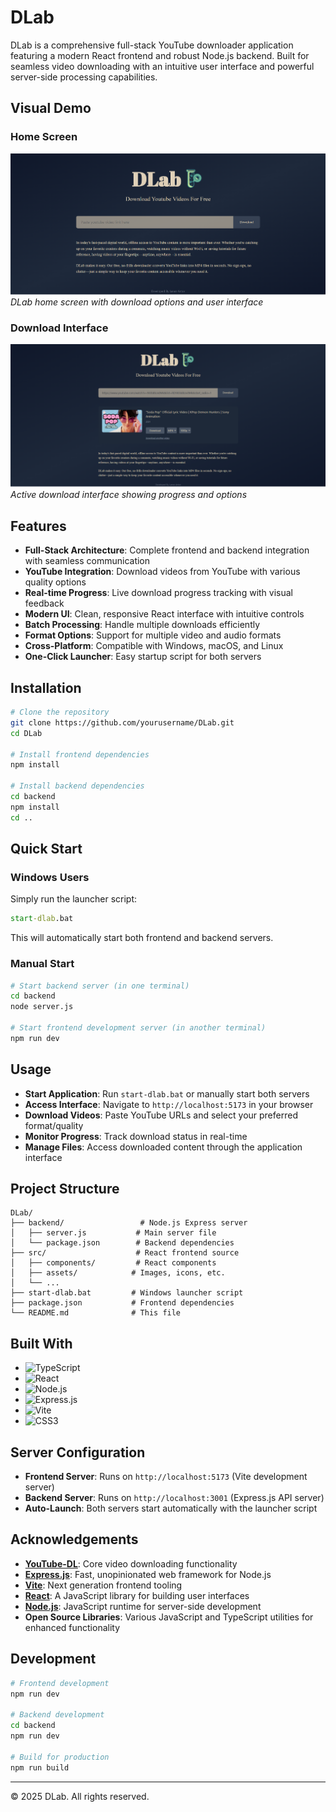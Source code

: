 # DLab

DLab is a comprehensive full-stack YouTube downloader application featuring a modern React frontend and robust Node.js backend. Built for seamless video downloading with an intuitive user interface and powerful server-side processing capabilities.

## Visual Demo

### Home Screen
![Home Screen Screenshot](DLab/src/assets/screenshots/menu.png)
*DLab home screen with download options and user interface*

### Download Interface
![Download Interface Screenshot](DLab/src/assets/screenshots/download.png)
*Active download interface showing progress and options*

## Features

- **Full-Stack Architecture**: Complete frontend and backend integration with seamless communication
- **YouTube Integration**: Download videos from YouTube with various quality options
- **Real-time Progress**: Live download progress tracking with visual feedback
- **Modern UI**: Clean, responsive React interface with intuitive controls
- **Batch Processing**: Handle multiple downloads efficiently
- **Format Options**: Support for multiple video and audio formats
- **Cross-Platform**: Compatible with Windows, macOS, and Linux
- **One-Click Launcher**: Easy startup script for both servers

## Installation

```bash
# Clone the repository
git clone https://github.com/yourusername/DLab.git
cd DLab

# Install frontend dependencies
npm install

# Install backend dependencies
cd backend
npm install
cd ..
```

## Quick Start

### Windows Users
Simply run the launcher script:
```cmd
start-dlab.bat
```
This will automatically start both frontend and backend servers.

### Manual Start
```bash
# Start backend server (in one terminal)
cd backend
node server.js

# Start frontend development server (in another terminal)
npm run dev
```

## Usage

- **Start Application**: Run `start-dlab.bat` or manually start both servers
- **Access Interface**: Navigate to `http://localhost:5173` in your browser
- **Download Videos**: Paste YouTube URLs and select your preferred format/quality
- **Monitor Progress**: Track download status in real-time
- **Manage Files**: Access downloaded content through the application interface

## Project Structure

```
DLab/
├── backend/                 # Node.js Express server
│   ├── server.js           # Main server file
│   └── package.json        # Backend dependencies
├── src/                    # React frontend source
│   ├── components/         # React components
│   ├── assets/            # Images, icons, etc.
│   └── ...
├── start-dlab.bat         # Windows launcher script
├── package.json           # Frontend dependencies
└── README.md              # This file
```

## Built With

- ![TypeScript](https://img.shields.io/badge/TypeScript-3178C6?style=for-the-badge&logo=typescript&logoColor=white)
- ![React](https://img.shields.io/badge/React-20232A?style=for-the-badge&logo=react&logoColor=61DAFB)
- ![Node.js](https://img.shields.io/badge/Node.js-339933?style=for-the-badge&logo=nodedotjs&logoColor=white)
- ![Express.js](https://img.shields.io/badge/Express.js-000000?style=for-the-badge&logo=express&logoColor=white)
- ![Vite](https://img.shields.io/badge/Vite-646CFF?style=for-the-badge&logo=vite&logoColor=white)
- ![CSS3](https://img.shields.io/badge/CSS3-1572B6?style=for-the-badge&logo=css3&logoColor=white)

## Server Configuration

- **Frontend Server**: Runs on `http://localhost:5173` (Vite development server)
- **Backend Server**: Runs on `http://localhost:3001` (Express.js API server)
- **Auto-Launch**: Both servers start automatically with the launcher script

## Acknowledgements

- **[YouTube-DL](https://youtube-dl.org/)**: Core video downloading functionality
- **[Express.js](https://expressjs.com/)**: Fast, unopinionated web framework for Node.js
- **[Vite](https://vitejs.dev/)**: Next generation frontend tooling
- **[React](https://reactjs.org/)**: A JavaScript library for building user interfaces
- **[Node.js](https://nodejs.org/)**: JavaScript runtime for server-side development
- **Open Source Libraries**: Various JavaScript and TypeScript utilities for enhanced functionality

## Development

```bash
# Frontend development
npm run dev

# Backend development
cd backend
npm run dev

# Build for production
npm run build
```

---

&copy; 2025 DLab. All rights reserved.
